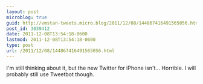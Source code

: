 ```yaml
---
layout: post
microblog: true
guid: http://vmstan-tweets.micro.blog/2011/12/08/144867416491565056.html
post_id: 3039412
date: 2011-12-08T13:54:18-0600
lastmod: 2011-12-08T13:54:18-0600
type: post
url: /2011/12/08/144867416491565056.html
---
```

I'm still thinking about it, but the new Twitter for iPhone isn't... Horrible. I will probably still use Tweetbot though.
